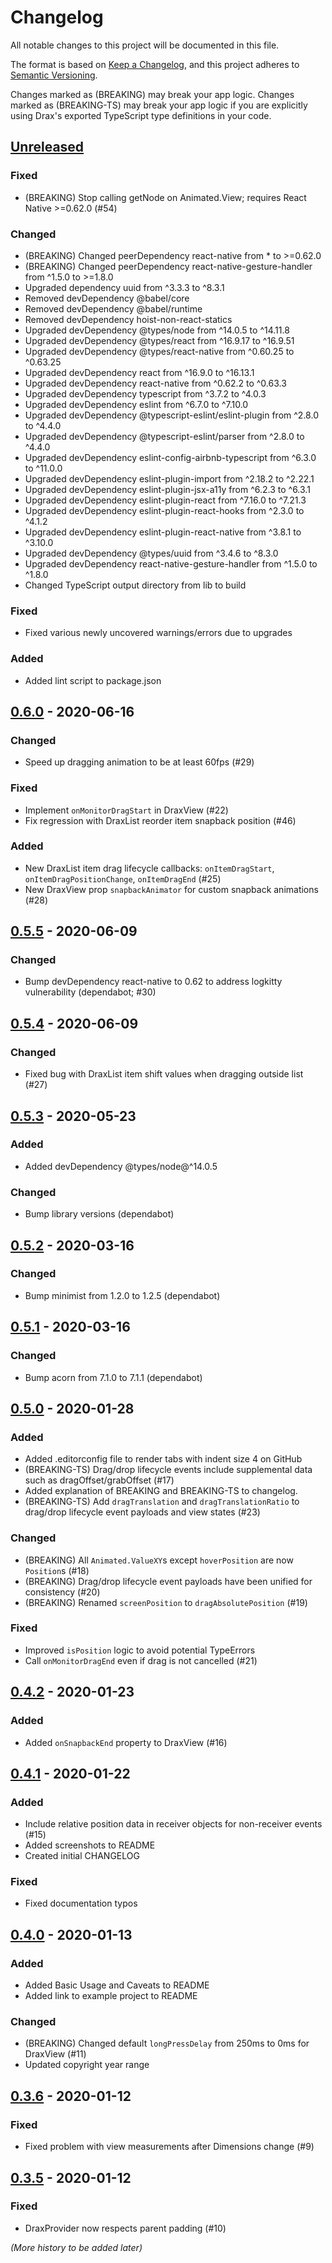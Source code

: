 # Changelog
All notable changes to this project will be documented in this file.

The format is based on [Keep a Changelog](https://keepachangelog.com/en/1.0.0/),
and this project adheres to [Semantic Versioning](https://semver.org/).

Changes marked as (BREAKING) may break your app logic. Changes marked as (BREAKING-TS) may break your app logic if you are explicitly using Drax's exported TypeScript type definitions in your code.

## [Unreleased]

### Fixed
- (BREAKING) Stop calling getNode on Animated.View; requires React Native >=0.62.0 (#54)

### Changed
- (BREAKING) Changed peerDependency react-native from * to >=0.62.0
- (BREAKING) Changed peerDependency react-native-gesture-handler from ^1.5.0 to >=1.8.0
- Upgraded dependency uuid from ^3.3.3 to ^8.3.1
- Removed devDependency @babel/core
- Removed devDependency @babel/runtime
- Removed devDependency hoist-non-react-statics
- Upgraded devDependency @types/node from ^14.0.5 to ^14.11.8
- Upgraded devDependency @types/react from ^16.9.17 to ^16.9.51
- Upgraded devDependency @types/react-native from ^0.60.25 to ^0.63.25
- Upgraded devDependency react from ^16.9.0 to ^16.13.1
- Upgraded devDependency react-native from ^0.62.2 to ^0.63.3
- Upgraded devDependency typescript from ^3.7.2 to ^4.0.3
- Upgraded devDependency eslint from ^6.7.0 to ^7.10.0
- Upgraded devDependency @typescript-eslint/eslint-plugin from ^2.8.0 to ^4.4.0
- Upgraded devDependency @typescript-eslint/parser from ^2.8.0 to ^4.4.0
- Upgraded devDependency eslint-config-airbnb-typescript from ^6.3.0 to ^11.0.0
- Upgraded devDependency eslint-plugin-import from ^2.18.2 to ^2.22.1
- Upgraded devDependency eslint-plugin-jsx-a11y from ^6.2.3 to ^6.3.1
- Upgraded devDependency eslint-plugin-react from ^7.16.0 to ^7.21.3
- Upgraded devDependency eslint-plugin-react-hooks from ^2.3.0 to ^4.1.2
- Upgraded devDependency eslint-plugin-react-native from ^3.8.1 to ^3.10.0
- Upgraded devDependency @types/uuid from ^3.4.6 to ^8.3.0
- Upgraded devDependency react-native-gesture-handler from ^1.5.0 to ^1.8.0
- Changed TypeScript output directory from lib to build

### Fixed
- Fixed various newly uncovered warnings/errors due to upgrades

### Added
- Added lint script to package.json

## [0.6.0] - 2020-06-16
### Changed
- Speed up dragging animation to be at least 60fps (#29)

### Fixed
- Implement `onMonitorDragStart` in DraxView (#22)
- Fix regression with DraxList reorder item snapback position (#46)

### Added
- New DraxList item drag lifecycle callbacks: `onItemDragStart`, `onItemDragPositionChange`, `onItemDragEnd` (#25)
- New DraxView prop `snapbackAnimator` for custom snapback animations (#28)

## [0.5.5] - 2020-06-09
### Changed
- Bump devDependency react-native to 0.62 to address logkitty vulnerability (dependabot; #30)

## [0.5.4] - 2020-06-09
### Changed
- Fixed bug with DraxList item shift values when dragging outside list (#27)

## [0.5.3] - 2020-05-23
### Added
- Added devDependency @types/node@^14.0.5

### Changed
- Bump library versions (dependabot)

## [0.5.2] - 2020-03-16
### Changed
- Bump minimist from 1.2.0 to 1.2.5 (dependabot)

## [0.5.1] - 2020-03-16
### Changed
- Bump acorn from 7.1.0 to 7.1.1 (dependabot)

## [0.5.0] - 2020-01-28
### Added
- Added .editorconfig file to render tabs with indent size 4 on GitHub
- (BREAKING-TS) Drag/drop lifecycle events include supplemental data such as dragOffset/grabOffset (#17)
- Added explanation of BREAKING and BREAKING-TS to changelog.
- (BREAKING-TS) Add `dragTranslation` and `dragTranslationRatio` to drag/drop lifecycle event payloads and view states (#23)

### Changed
- (BREAKING) All `Animated.ValueXY`s except `hoverPosition` are now `Position`s (#18)
- (BREAKING) Drag/drop lifecycle event payloads have been unified for consistency (#20)
- (BREAKING) Renamed `screenPosition` to `dragAbsolutePosition` (#19)

### Fixed
- Improved `isPosition` logic to avoid potential TypeErrors
- Call `onMonitorDragEnd` even if drag is not cancelled (#21)

## [0.4.2] - 2020-01-23
### Added
- Added `onSnapbackEnd` property to DraxView (#16)

## [0.4.1] - 2020-01-22
### Added
- Include relative position data in receiver objects for non-receiver events (#15)
- Added screenshots to README
- Created initial CHANGELOG

### Fixed
- Fixed documentation typos

## [0.4.0] - 2020-01-13
### Added
- Added Basic Usage and Caveats to README
- Added link to example project to README

### Changed
- (BREAKING) Changed default `longPressDelay` from 250ms to 0ms for DraxView (#11)
- Updated copyright year range

## [0.3.6] - 2020-01-12
### Fixed
- Fixed problem with view measurements after Dimensions change (#9)

## [0.3.5] - 2020-01-12
### Fixed
- DraxProvider now respects parent padding (#10)

*(More history to be added later)*

[Unreleased]: https://github.com/nuclearpasta/react-native-drax/compare/v0.6.0...HEAD
[0.6.0]: https://github.com/nuclearpasta/react-native-drax/compare/v0.5.5...v0.6.0
[0.5.5]: https://github.com/nuclearpasta/react-native-drax/compare/v0.5.4...v0.5.5
[0.5.4]: https://github.com/nuclearpasta/react-native-drax/compare/v0.5.3...v0.5.4
[0.5.3]: https://github.com/nuclearpasta/react-native-drax/compare/v0.5.2...v0.5.3
[0.5.2]: https://github.com/nuclearpasta/react-native-drax/compare/v0.5.1...v0.5.2
[0.5.1]: https://github.com/nuclearpasta/react-native-drax/compare/v0.5.0...v0.5.1
[0.5.0]: https://github.com/nuclearpasta/react-native-drax/compare/v0.4.2...v0.5.0
[0.4.2]: https://github.com/nuclearpasta/react-native-drax/compare/v0.4.1...v0.4.2
[0.4.1]: https://github.com/nuclearpasta/react-native-drax/compare/v0.4.0...v0.4.1
[0.4.0]: https://github.com/nuclearpasta/react-native-drax/compare/v0.3.6...v0.4.0
[0.3.6]: https://github.com/nuclearpasta/react-native-drax/compare/v0.3.5...v0.3.6
[0.3.5]: https://github.com/nuclearpasta/react-native-drax/compare/v0.3.4...v0.3.5
